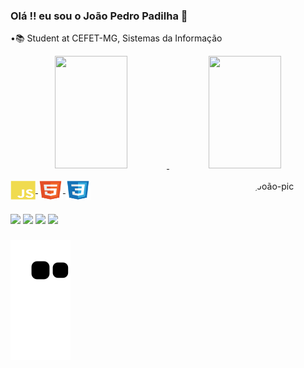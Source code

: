 ### Olá !! eu sou o João Pedro Padilha 💪

•📚 Student at CEFET-MG, Sistemas da Informação

<div align="center">
  <a href="https://github.com/jppadilha1">
  <img height="180em" width="48%" src="https://github-readme-stats.vercel.app/api?username=jppadilha1&show_icons=true&theme=jolly&include_all_commits=true&count_private=true"/>
  <img height="180em" width="48%" src="https://github-readme-stats.vercel.app/api/top-langs/?username=jppadilha1&layout=compact&langs_count=7&theme=jolly"/>
</div>
<div style="display: inline_block"><br>
  <img align="center" alt="João-Js" height="30" width="40" src="https://raw.githubusercontent.com/devicons/devicon/master/icons/javascript/javascript-plain.svg">
  <img align="center" alt="João-HTML" height="30" width="40" src="https://raw.githubusercontent.com/devicons/devicon/master/icons/html5/html5-original.svg">
  <img align="center" alt="João-CSS" height="30" width="40" src="https://raw.githubusercontent.com/devicons/devicon/master/icons/css3/css3-original.svg">
  <img align="right" alt="João-pic" height="170" width="25%" style="border-radius:50px;" src="https://i.pinimg.com/originals/40/40/20/404020cba13d4f6bd6ce65ba8686b5b9.jpg">
</div>
  
###  
 
<div> 
  <a href="https://instagram.com/joaopadilha28" target="_blank"><img src="https://img.shields.io/badge/-Instagram-%23E4405F?style=for-the-badge&logo=instagram&logoColor=white" target="_blank"></a>
 <a href="https://discord.com/channels/@me" target="_blank"><img src="https://img.shields.io/badge/Discord-7289DA?style=for-the-badge&logo=discord&logoColor=white" target="_blank"></a> 
  <a href ="jppadilha11@gmail.com"><img src="https://img.shields.io/badge/-Gmail-%23333?style=for-the-badge&logo=gmail&logoColor=white" target="_blank"></a>
  <a href="https://www.linkedin.com/in/jo%C3%A3o-pedro-padilha-b8852b239/" target="_blank"><img src="https://img.shields.io/badge/-LinkedIn-%230077B5?style=for-the-badge&logo=linkedin&logoColor=white" target="_blank"></a> 
</div>
  
###
  
  ![Snake animation](https://github.com/jppadilha1/jppadilha1/blob/output/github-contribution-grid-snake.svg)
  
  
